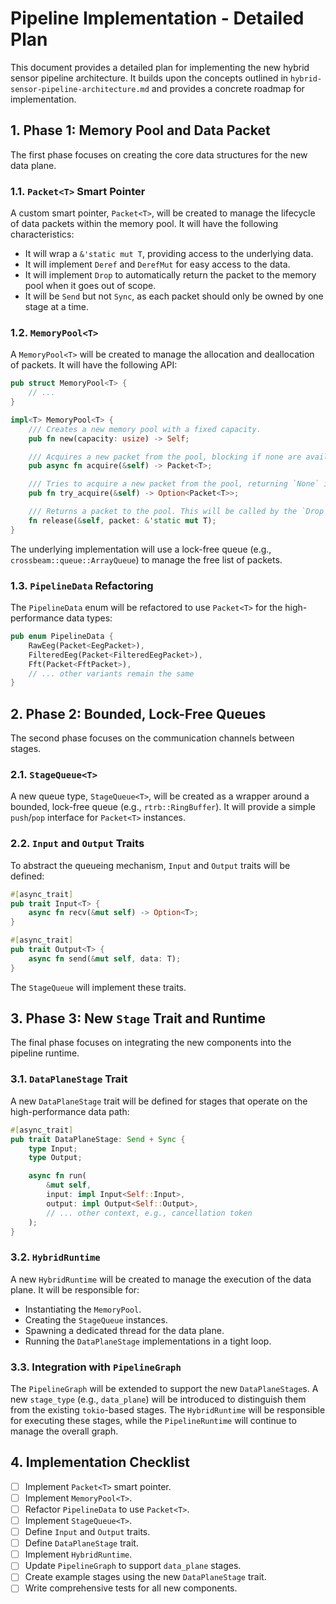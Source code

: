 # Pipeline Implementation - Detailed Plan

This document provides a detailed plan for implementing the new hybrid sensor pipeline architecture. It builds upon the concepts outlined in `hybrid-sensor-pipeline-architecture.md` and provides a concrete roadmap for implementation.

## 1. Phase 1: Memory Pool and Data Packet

The first phase focuses on creating the core data structures for the new data plane.

### 1.1. `Packet<T>` Smart Pointer

A custom smart pointer, `Packet<T>`, will be created to manage the lifecycle of data packets within the memory pool. It will have the following characteristics:

*   It will wrap a `&'static mut T`, providing access to the underlying data.
*   It will implement `Deref` and `DerefMut` for easy access to the data.
*   It will implement `Drop` to automatically return the packet to the memory pool when it goes out of scope.
*   It will be `Send` but not `Sync`, as each packet should only be owned by one stage at a time.

### 1.2. `MemoryPool<T>`

A `MemoryPool<T>` will be created to manage the allocation and deallocation of packets. It will have the following API:

```rust
pub struct MemoryPool<T> {
    // ...
}

impl<T> MemoryPool<T> {
    /// Creates a new memory pool with a fixed capacity.
    pub fn new(capacity: usize) -> Self;

    /// Acquires a new packet from the pool, blocking if none are available.
    pub async fn acquire(&self) -> Packet<T>;

    /// Tries to acquire a new packet from the pool, returning `None` if none are available.
    pub fn try_acquire(&self) -> Option<Packet<T>>;

    /// Returns a packet to the pool. This will be called by the `Drop` implementation of `Packet<T>`.
    fn release(&self, packet: &'static mut T);
}
```

The underlying implementation will use a lock-free queue (e.g., `crossbeam::queue::ArrayQueue`) to manage the free list of packets.

### 1.3. `PipelineData` Refactoring

The `PipelineData` enum will be refactored to use `Packet<T>` for the high-performance data types:

```rust
pub enum PipelineData {
    RawEeg(Packet<EegPacket>),
    FilteredEeg(Packet<FilteredEegPacket>),
    Fft(Packet<FftPacket>),
    // ... other variants remain the same
}
```

## 2. Phase 2: Bounded, Lock-Free Queues

The second phase focuses on the communication channels between stages.

### 2.1. `StageQueue<T>`

A new queue type, `StageQueue<T>`, will be created as a wrapper around a bounded, lock-free queue (e.g., `rtrb::RingBuffer`). It will provide a simple `push`/`pop` interface for `Packet<T>` instances.

### 2.2. `Input` and `Output` Traits

To abstract the queueing mechanism, `Input` and `Output` traits will be defined:

```rust
#[async_trait]
pub trait Input<T> {
    async fn recv(&mut self) -> Option<T>;
}

#[async_trait]
pub trait Output<T> {
    async fn send(&mut self, data: T);
}
```

The `StageQueue` will implement these traits.

## 3. Phase 3: New `Stage` Trait and Runtime

The final phase focuses on integrating the new components into the pipeline runtime.

### 3.1. `DataPlaneStage` Trait

A new `DataPlaneStage` trait will be defined for stages that operate on the high-performance data path:

```rust
#[async_trait]
pub trait DataPlaneStage: Send + Sync {
    type Input;
    type Output;

    async fn run(
        &mut self,
        input: impl Input<Self::Input>,
        output: impl Output<Self::Output>,
        // ... other context, e.g., cancellation token
    );
}
```

### 3.2. `HybridRuntime`

A new `HybridRuntime` will be created to manage the execution of the data plane. It will be responsible for:

*   Instantiating the `MemoryPool`.
*   Creating the `StageQueue` instances.
*   Spawning a dedicated thread for the data plane.
*   Running the `DataPlaneStage` implementations in a tight loop.

### 3.3. Integration with `PipelineGraph`

The `PipelineGraph` will be extended to support the new `DataPlaneStage`s. A new `stage_type` (e.g., `data_plane`) will be introduced to distinguish them from the existing `tokio`-based stages. The `HybridRuntime` will be responsible for executing these stages, while the `PipelineRuntime` will continue to manage the overall graph.

## 4. Implementation Checklist

- [ ] Implement `Packet<T>` smart pointer.
- [ ] Implement `MemoryPool<T>`.
- [ ] Refactor `PipelineData` to use `Packet<T>`.
- [ ] Implement `StageQueue<T>`.
- [ ] Define `Input` and `Output` traits.
- [ ] Define `DataPlaneStage` trait.
- [ ] Implement `HybridRuntime`.
- [ ] Update `PipelineGraph` to support `data_plane` stages.
- [ ] Create example stages using the new `DataPlaneStage` trait.
- [ ] Write comprehensive tests for all new components.